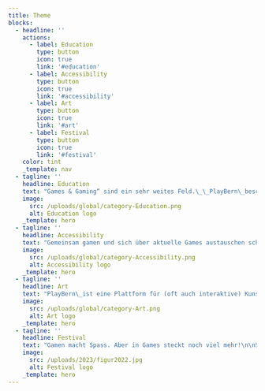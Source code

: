 ```yaml
---
title: Theme
blocks:
  - headline: ''
    actions:
      - label: Education
        type: button
        icon: true
        link: '#education'
      - label: Accessibility
        type: button
        icon: true
        link: '#accessibility'
      - label: Art
        type: button
        icon: true
        link: '#art'
      - label: Festival
        type: button
        icon: true
        link: '#festival'
    color: tint
    _template: nav
  - tagline: ''
    headline: Education
    text: "Games & Gaming“ sind ein sehr weites Feld.\_\_PlayBern\_beschäftigt sich ganzjährig und generationenübergreifend mit Gaming-Themen.\_ Wir veranstalten das ganze Jahr über Talks, Workshops oder Gaming-Nachmittage in Kooperation mit der\_[Erupt Gamelounge](http://erupt.ch/),\_[Bibliotheken Bern](https://www.kob.ch/)\_und anderen Veranstalter:innen. Manche Veranstaltungen sind auch über den\_[Fäger](https://www.faeger.ch/de/programm-4.html?faeger_filter_fulltext=playbern\\&faeger_filter_free_places=0\\&faeger_filter_age_range=\\&faeger_filter_period_range=\\&faeger_filter_period=\\&faeger_filter_weekend=\\&faeger_filter_duration=\\&faeger_filter_wheater_independent=1\\&faeger_filter_free_events=0\\&faeger_filter_culture_discount=0\\&filter_submit=1)\_ausgeschreiben.\n\nNatürlich finden auch entsprechende Anlässe auch während dem Festival statt!\n"
    image:
      src: /uploads/global/category-Education.png
      alt: Education logo
    _template: hero
  - tagline: ''
    headline: Accessibility
    text: "Gemeinsam gamen und sich über aktuelle Games austauschen schafft Gemeinschaft.\_PlayBern\_setzt sich seit Beginn für einen möglichst barrierefreien Zugang zu Games ein. Wir fördern zudem den Austausch zwischen Gamer:innen mit einer Behinderung und Game-Entwickler:innen.\n"
    image:
      src: /uploads/global/category-Accessibility.png
      alt: Accessibility logo
    _template: hero
  - tagline: ''
    headline: Art
    text: "PlayBern\_ist eine Plattform für (oft auch interaktive) Kunst- und Kulturprojekte im Bereich Gaming/Spiel. Die Kunst ist digital, analog oder beides. Das Feld ist breit: Von Virtual Reality, game-inspiriertem Tanz bis Game-Musik ist alles möglich. Wir sind multi-disziplinär und verbinden zukunftsorientierte Kunst, Technik und Gesellschaft.\n"
    image:
      src: /uploads/global/category-Art.png
      alt: Art logo
    _template: hero
  - tagline: ''
    headline: Festival
    text: "Gamen macht Spass. Aber in Games steckt noch viel mehr!\n\nSeit 2019 findet in Bern jeweils im Spätsommer das\_PlayBern-Festival statt. Geboten wird eine bunte Mischung aus Spielen, Entdecken, Ausprobieren, Programmieren, Diskutieren … Im Zentrum stehen ungewöhnliche Games und sperrige Ideen.\n\nDas Festival richtet sich an Interessierte jeden Alters, egal ob mit oder ohne Game-Hintergrund. Von 2019 bis 2021 fand PlayBern in der Grossen Halle der Reitschule Bern statt, seit 2022 im Kulturhaus Progr am Waisenhausplatz.\n"
    image:
      src: /uploads/2023/figur2022.jpg
      alt: Festival logo
    _template: hero
---
```









